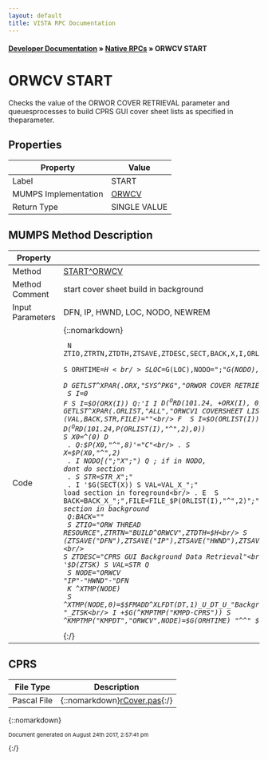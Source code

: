 ```yaml
---
layout: default
title: VISTA RPC Documentation
---
```


#### [Developer Documentation](../index) &#187; [Native RPCs](TableOfContents) &#187; ORWCV START<br/>
# ORWCV START

Checks the value of the ORWOR COVER RETRIEVAL parameter and queuesprocesses to build CPRS GUI cover sheet lists as specified in theparameter.

## Properties

Property | Value
--- | ---
Label | START
MUMPS Implementation | [ORWCV](http://code.osehra.org/dox/Routine_ORWCV_source.html)
Return Type | SINGLE VALUE




## MUMPS Method Description

Property | Value
--- | ---
Method | [START^ORWCV](http://code.osehra.org/dox/Routine_ORWCV_source.html)
Method Comment | start cover sheet build in background
Input Parameters | DFN, IP, HWND, LOC, NODO, NEWREM
Code | {::nomarkdown}<pre><code> N ZTIO,ZTRTN,ZTDTH,ZTSAVE,ZTDESC,SECT,BACK,X,I,ORLIST,STR,FILE,NODE,ORHTIME,ORX<br/> S ORHTIME=$H<br/> S LOC=$G(LOC),NODO=";"_$G(NODO),NEWREM=+$G(NEWREM)<br/> D GETLST^XPAR(.ORX,"SYS^PKG","ORWOR COVER RETRIEVAL NEW","Q")<br/> S I=0 F  S I=$O(ORX(I)) Q:'I  I $D(^ORD(101.24,+ORX(I),0)) S SECT(+$P(^(0),"^",2))=$P(ORX(I),"^",2)<br/> D GETLST^XPAR(.ORLIST,"ALL","ORWCV1 COVERSHEET LIST")<br/> S (VAL,BACK,STR,FILE)=""<br/> F  S I=$O(ORLIST(I)) Q:'I  I $D(^ORD(101.24,$P(ORLIST(I),"^",2),0))  S X0=^(0) D<br/> . Q:$P(X0,"^",8)'="C"<br/> . S X=$P(X0,"^",2)<br/> . I NODO[(";"_X_";") Q                                  ; if in NODO, dont do section<br/> . S STR=STR_X_";"<br/> . I '$G(SECT(X)) S VAL=VAL_X_";"                        ; load section in foreground<br/> . E  S BACK=BACK_X_";",FILE=FILE_$P(ORLIST(I),"^",2)_";"  ; load section in background<br/> Q:BACK=""<br/> S ZTIO="ORW THREAD RESOURCE",ZTRTN="BUILD^ORWCV",ZTDTH=$H<br/> S (ZTSAVE("DFN"),ZTSAVE("IP"),ZTSAVE("HWND"),ZTSAVE("NEWREM"),ZTSAVE("LOC"),ZTSAVE("BACK"),ZTSAVE("FILE"))=""<br/> S ZTDESC="CPRS GUI Background Data Retrieval"<br/> D ^%ZTLOAD I '$D(ZTSK) S VAL=STR Q<br/> S NODE="ORWCV "_IP_"-"_HWND_"-"_DFN<br/> K ^XTMP(NODE)<br/> S ^XTMP(NODE,0)=$$FMADD^XLFDT(DT,1)_U_DT_U_"Background CPRS "_ZTSK<br/> I +$G(^KMPTMP("KMPD-CPRS")) S ^KMPTMP("KMPDT","ORWCV",NODE)=$G(ORHTIME)_"^^"_$G(DUZ)_"^"_$G(IO("CLNM"))</code></pre>{:/}



## CPRS

File Type | Description
--- | ---
Pascal File | {::nomarkdown}<a href="https://github.com/OSEHRA/VistA/blob/master/Packages/Order%20Entry%20Results%20Reporting/CPRS/CPRS-Chart/rCover.pas">rCover.pas</a>{:/}

{::nomarkdown} <br/><p style="font-size: 11px">Document generated on August 24th 2017, 2:57:41 pm</p>{:/}